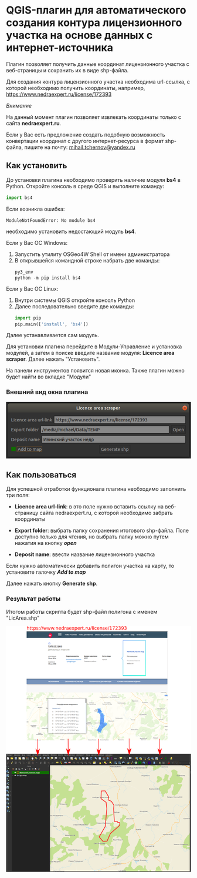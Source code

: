 # QGIS-плагин для автоматического создания контура лицензионного участка на основе данных с интернет-источника

Плагин позволяет получить данные координат лицензионного участка с 
веб-страницы и сохранить их в виде shp-файла.

Для создания контура лицензионного участка необходима url-ссылка, с 
которой необходимо получить координаты, например, https://www.nedraexpert.ru/license/172393

*Внимание*

На данный момент плагин позволяет извлекать координаты только с сайта 
**nedraexpert.ru**. 

Если у Вас есть предложение создать подобную возможность 
конвертации координат с другого интернет-ресурса в формат shp-файла, пишите на почту: mihail.tchernov@yandex.ru

## Как установить

До установки плагина необходимо проверить наличие модуля **bs4** в 
Python.
Откройте консоль в среде QGIS и выполните команду:
```python
import bs4
```

Если возникла ошибка:
```commandline
ModuleNotFoundError: No module bs4
```
необходимо установить недостающий модуль **bs4**.

Если у Вас ОС Windows:
1. Запустить утилиту OSGeo4W Shell от имени администратора
2. В открывшейся командной строке набрать две команды:
   ```commandline
   py3_env
   python -m pip install bs4
   ```

Если у Вас ОС Linux:
1. Внутри системы QGIS откройте консоль Python
2. Далее последовательно введите две команды:
    ```python
    import pip
    pip.main(['install', 'bs4'])
    ```

Далее устанавливается сам модуль.

Для установки плагина перейдите в Модули-Управление и установка модулей, а 
затем в поиске введите название модуля: **Licence area scraper**. Далее нажать
"Установить".

На панели инструментов появится новая иконка. Также плагин можно будет 
найти во вкладке "Модули"
    
### Внешний вид окна плагина

![](src/view.png)


## Как пользоваться
Для успешной отработки функционала плагина необходимо заполнить три поля:
  + **Licence area url-link**: в это поле нужно вставить ссылку на 
    веб-страницу 
  сайта nedraexpert.ru, с которой необходимо забрать координаты
    
  + **Export folder**: выбрать папку сохранения итогового shp-файла. Поле 
    доступно только для чтения, но выбрать папку можно путем нажатия на 
    кнопку ***open***
    
  + **Deposit name**: ввести название лицензионного участка

Если нужно автоматически добавить полигон участка на карту, то установите 
галочку ***Add to map***

Далее нажать кнопку **Generate shp**.

### Результат работы
Итогом работы скрипта будет shp-файл полигона с именем "LicArea.shp"

![](src/result.png)
